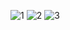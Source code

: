 ![1](https://github.com/user-attachments/assets/cea32c60-30a1-47d1-9ae0-0a479eb75c9a)
![2](https://github.com/user-attachments/assets/735011a9-fddc-4dae-861d-80d1219c036f)
![3](https://github.com/user-attachments/assets/9940d0d3-4be0-450f-a920-1251d4991023)
